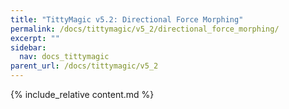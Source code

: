 ```yaml
---
title: "TittyMagic v5.2: Directional Force Morphing"
permalink: /docs/tittymagic/v5_2/directional_force_morphing/
excerpt: ""
sidebar:
  nav: docs_tittymagic
parent_url: /docs/tittymagic/v5_2
---
```


{% include_relative content.md %}
